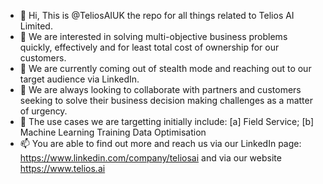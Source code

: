 - 👋 Hi, This is @TeliosAIUK the repo for all things related to Telios AI Limited.
- 👀 We are interested in solving multi-objective business problems quickly, effectively and for least total cost of ownership for our customers.
- 🌱 We are currently coming out of stealth mode and reaching out to our target audience via LinkedIn.
- 💞️ We are always looking to collaborate with partners and customers seeking to solve their business decision making challenges as a matter of urgency.
- 💞️ The use cases we are targetting initially include: [a] Field Service; [b] Machine Learning Training Data Optimisation
- 📫 You are able to find out more and reach us via our LinkedIn page: https://www.linkedin.com/company/teliosai and via our website https://www.telios.ai

<!---
TeliosAIUK/TeliosAIUK is a ✨ special ✨ repository because its `README.md` (this file) appears on your GitHub profile.
You can click the Preview link to take a look at your changes.
--->
